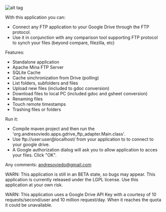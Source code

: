 ![alt tag](https://github.com/andresoviedo/google-drive-ftp-adapter/blob/master/src/main/resources/images/icon.jpeg?raw=true)

With this application you can:
* Connect any FTP application to your Google Drive through the FTP protocol.
* Use it in conjunction with any comparison tool supporting FTP protocol to synch your files (beyond compare, filezilla, etc)

Features:
* Standalone application
* Apache Mina FTP Server
* SQLite Cache
* Cache sinchronization from Drive (polling)
* List folders, subfolders and files
* Upload new files (included to gdoc conversion)
* Download files to local PC (included gdoc and gsheet conversion)
* Renaming files
* Touch remote timestamps
* Trashing files or folders


Run it:
* Compile maven project and then run the 'org.andresoviedo.apps.gdrive_ftp_adapter.Main.class'.  
* Use ftp://user:user@localhost/ from your application to to connect to your google drive.  
* A Google authorization dialog will ask you to allow application to acces your files. Click "OK".

Any comments: andresoviedo@gmail.com

WARN: This application is still in an BETA state, so bugs may appear. This application is currently released under the LGPL license.
      Use this application at your own risk.

WARN: This application uses a Google Drive API Key with a courtesy of 10 requests/second/user and 10 million request/day.
      When it reaches the quota it could be unavailable.
